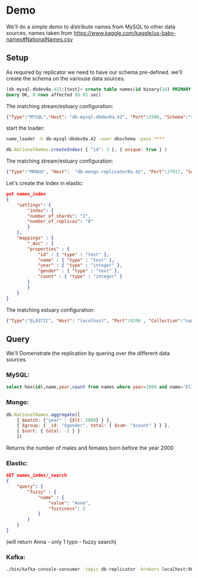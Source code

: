 # Demo

We'll do a simple demo to distribute names from MySQL to other data sources.
names taken from https://www.kaggle.com/kaggle/us-baby-names#NationalNames.csv

## Setup
As required by replicator we need to have our schema pre-defined.
we'll create the schema on the variouse data sources.

```sql
(db-mysql-dbdev0a.42):[test]> create table names(id binary(16) PRIMARY KEY, name varchar(200), year int, gender varchar(200), count int);
Query OK, 0 rows affected (0.01 sec)

```

The matching stream/estuary configuration:
```json
{"Type":"MYSQL","Host": "db-mysql-dbdev0a.42", "Port":3306, "Schema":"test","Collection":"names"}
```

start the loader:
```bash
name_loader -h db-mysql-dbdev0a.42 -user dbschema -pass ****
```


```js
db.NationalNames.createIndex( { "id": 1 }, { unique: true } )
```

The matching stream/estuary configuration:
```json
{"Type":"MONGO", "Host":  "db-mongo-replicator0a.42", "Port":27017, "Schema":"testings", "Collection":"NationalNames"}
```

Let's create the Index in elastic:  
```json
put names_index
{
    "settings": {
        "index": {
        "number_of_shards": "2",
        "number_of_replicas": "0"
        }
    },
    "mappings" : {
        "_doc" : {
        "properties" : {
            "id" : { "type" : "text" },
            "name" : { "type" : "text" },
            "year" : { "type" : "integer" },
            "gender" : { "type" : "text" },
            "count" : { "type" : "integer" }
        }
        }
    }
}
```

The matching estuary configuration:
```json
{"Type":"ELASTIC", "Host": "localhost", "Port":9200 , "Collection":"names_index"}
```

## Query
We'll Domenstrate the replication by quering over the different data sources.

### MySQL:
```sql
select hex(id),name,year,count from names where year=1880 and name='Elizabeth';
```

### Mongo:
```js
db.NationalNames.aggregate([ 
    { $match: {"year" : {$lt: 2000} } },  
    { $group: { _id: "$gender", total: { $sum: "$count" } } },  
    { $sort: { total: -1 } } 
    ])
```
Returns the number of males and females born before the year 2000  

### Elastic:
```json
GET names_index/_search
{
    "query": {
        "fuzzy" : {
            "name" : {
                "value": "Anne",
                "fuzziness": 2
            }
        }
    }
}
```
(will return Anna - only 1 typo - fuzzy search)

### Kafka:
```bash
./bin/kafka-console-consumer -topic db-replicator -brokers localhost:9092
```